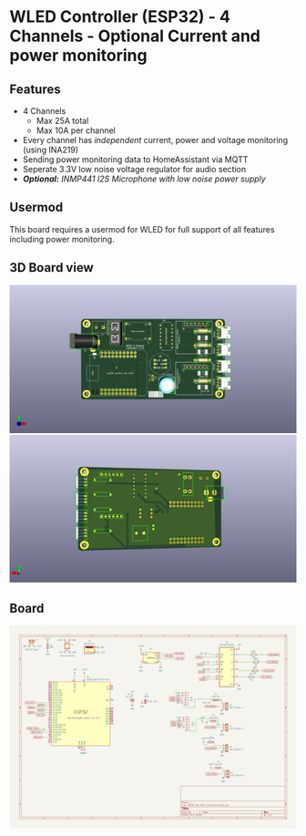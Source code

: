 # WLED Controller (ESP32) - 4 Channels - Optional Current and power monitoring

## Features

- 4 Channels
  - Max 25A total
  - Max 10A per channel
- Every channel has _independent_ current, power and voltage monitoring (using INA219)
- Sending power monitoring data to HomeAssistant via MQTT
- Seperate 3.3V low noise voltage regulator for audio section
- _**Optional:** INMP441 I2S Microphone with low noise power supply_

## Usermod

This board requires a usermod for WLED for full support of all features including power monitoring.

## 3D Board view

![image](/images/front.png)
![image](/images/back.png)

## Board

![image](/images/board.png)
